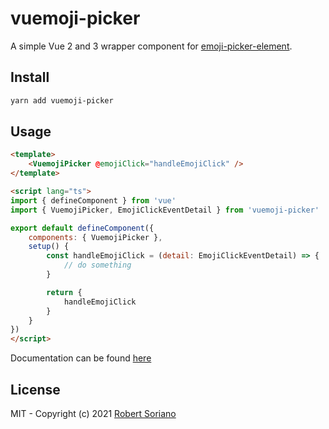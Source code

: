 # vuemoji-picker

A simple Vue 2 and 3 wrapper component for [emoji-picker-element](https://github.com/nolanlawson/emoji-picker-element).

## Install

```bash
yarn add vuemoji-picker
```

## Usage

```html
<template>
    <VuemojiPicker @emojiClick="handleEmojiClick" />
</template>

<script lang="ts">
import { defineComponent } from 'vue'
import { VuemojiPicker, EmojiClickEventDetail } from 'vuemoji-picker'

export default defineComponent({
    components: { VuemojiPicker },
    setup() {
        const handleEmojiClick = (detail: EmojiClickEventDetail) => {
            // do something
        }

        return {
            handleEmojiClick
        }
    }
})
</script>
```

Documentation can be found [here](https://github.com/wobsoriano/vuemoji-picker/tree/master/packages/lib#readme)

## License
MIT - Copyright (c) 2021 [Robert Soriano](https://github.com/wobsoriano)